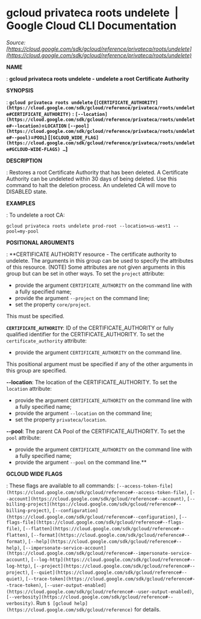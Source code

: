 # gcloud privateca roots undelete  |  Google Cloud CLI Documentation

*Source: [https://cloud.google.com/sdk/gcloud/reference/privateca/roots/undelete](https://cloud.google.com/sdk/gcloud/reference/privateca/roots/undelete)*

**NAME**

: **gcloud privateca roots undelete - undelete a root Certificate Authority**

**SYNOPSIS**

: **`gcloud privateca roots undelete` (`[CERTIFICATE_AUTHORITY](https://cloud.google.com/sdk/gcloud/reference/privateca/roots/undelete#CERTIFICATE_AUTHORITY)` : `[--location](https://cloud.google.com/sdk/gcloud/reference/privateca/roots/undelete#--location)`=`LOCATION` `[--pool](https://cloud.google.com/sdk/gcloud/reference/privateca/roots/undelete#--pool)`=`POOL`) [`[GCLOUD_WIDE_FLAG](https://cloud.google.com/sdk/gcloud/reference/privateca/roots/undelete#GCLOUD-WIDE-FLAGS) …`]**

**DESCRIPTION**

: Restores a root Certificate Authority that has been deleted. A Certificate
Authority can be undeleted within 30 days of being deleted. Use this command to
halt the deletion process. An undeleted CA will move to DISABLED state.

**EXAMPLES**

: To undelete a root CA:

```
gcloud privateca roots undelete prod-root --location=us-west1 --pool=my-pool
```

**POSITIONAL ARGUMENTS**

: **CERTIFICATE AUTHORITY resource - The certificate authority to undelete. The
arguments in this group can be used to specify the attributes of this resource.
(NOTE) Some attributes are not given arguments in this group but can be set in
other ways.
To set the `project` attribute:

- provide the argument `CERTIFICATE_AUTHORITY` on the command line with
a fully specified name;
- provide the argument `--project` on the command line;
- set the property `core/project`.

This must be specified.

**`CERTIFICATE_AUTHORITY`**:
ID of the CERTIFICATE_AUTHORITY or fully qualified identifier for the
CERTIFICATE_AUTHORITY.
To set the `certificate_authority` attribute:

- provide the argument `CERTIFICATE_AUTHORITY` on the command line.

This positional argument must be specified if any of the other arguments in this
group are specified.

**--location**:
The location of the CERTIFICATE_AUTHORITY.
To set the `location` attribute:

- provide the argument `CERTIFICATE_AUTHORITY` on the command line with
a fully specified name;
- provide the argument `--location` on the command line;
- set the property `privateca/location`.

**--pool**:
The parent CA Pool of the CERTIFICATE_AUTHORITY.
To set the `pool` attribute:

- provide the argument `CERTIFICATE_AUTHORITY` on the command line with
a fully specified name;
- provide the argument `--pool` on the command line.**

**GCLOUD WIDE FLAGS**

: These flags are available to all commands: `[--access-token-file](https://cloud.google.com/sdk/gcloud/reference#--access-token-file)`,
`[--account](https://cloud.google.com/sdk/gcloud/reference#--account)`, `[--billing-project](https://cloud.google.com/sdk/gcloud/reference#--billing-project)`,
`[--configuration](https://cloud.google.com/sdk/gcloud/reference#--configuration)`,
`[--flags-file](https://cloud.google.com/sdk/gcloud/reference#--flags-file)`,
`[--flatten](https://cloud.google.com/sdk/gcloud/reference#--flatten)`, `[--format](https://cloud.google.com/sdk/gcloud/reference#--format)`, `[--help](https://cloud.google.com/sdk/gcloud/reference#--help)`, `[--impersonate-service-account](https://cloud.google.com/sdk/gcloud/reference#--impersonate-service-account)`,
`[--log-http](https://cloud.google.com/sdk/gcloud/reference#--log-http)`,
`[--project](https://cloud.google.com/sdk/gcloud/reference#--project)`, `[--quiet](https://cloud.google.com/sdk/gcloud/reference#--quiet)`, `[--trace-token](https://cloud.google.com/sdk/gcloud/reference#--trace-token)`, `[--user-output-enabled](https://cloud.google.com/sdk/gcloud/reference#--user-output-enabled)`,
`[--verbosity](https://cloud.google.com/sdk/gcloud/reference#--verbosity)`.
Run `$ [gcloud help](https://cloud.google.com/sdk/gcloud/reference)` for details.